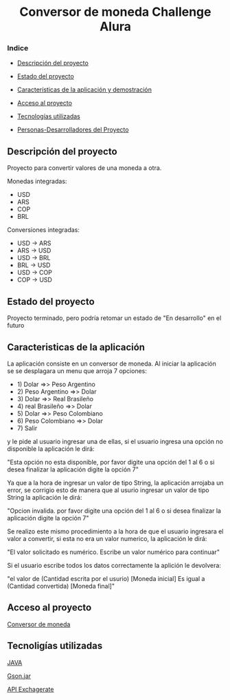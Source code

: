 
<div align = "center">
  
<h1> Conversor de moneda Challenge Alura </h1>

</div>

### Indice

- [Descripción del proyecto](#descripción-del-proyecto)

- [Estado del proyecto](#Estado-del-proyecto)

- [Características de la aplicación y demostración](#Características-de-la-aplicación-y-demostración)

- [Acceso al proyecto](#acceso-proyecto)

- [Tecnologías utilizadas](#tecnologías-utilizadas)

- [Personas-Desarrolladores del Proyecto](#personas-desarrolladores)


## Descripción del proyecto

<p> Proyecto para convertir valores de una moneda a otra. </p>

<p> Monedas integradas: </p>

<ul>
  
  <li> USD </li>
  <li> ARS </li>
  <li> COP </li>
  <li> BRL </li>
 
</ul>


<p> Conversiones integradas: </p>

<ul>
  
  <li> USD -> ARS </li>
  <li> ARS -> USD </li>
  <li> USD -> BRL </li>
  <li> BRL -> USD </li>
  <li> USD -> COP </li>
  <li> COP -> USD </li>
 
</ul>


## Estado del proyecto

<p> Proyecto terminado, pero podría retomar un estado de "En desarrollo" en el futuro </p>

## Caracteristicas de la aplicación

 <p> La aplicación consiste en un conversor de moneda. Al iniciar la aplicación se se desplagara un menu que arroja 7 opciones: </p>

 <ul> 
 
<li> 1) Dolar =>> Peso Argentino </li>
<li> 2) Peso Argentino =>> Dolar </li>
<li> 3) Dolar =>> Real Brasileño </li>
<li> 4) real Brasileño =>> Dolar </li>
<li> 5) Dolar =>> Peso Colombiano </li>
<li> 6) Peso Colombiano =>> Dolar </li>
<li> 7) Salir </li>
 
 </ul>
   
<p> y le pide al usuario ingresar una de ellas, si el usuario ingresa una opción no disponible la aplicación le dirá: </p>
  
<p> "Esta opción no esta disponible, por favor digite una opción del 1 al 6 o si desea finalizar la aplicación digite la opción 7" </p>

<p> Ya que a la hora de ingresar un valor de tipo String, la aplicación arrojaba un error, se corrigio esto de manera que al usurio ingresar un valor de tipo String la aplicación le dirá: </p>

<p> "Opcion invalida. por favor digite una opción del 1 al 6 o si desea finalizar la aplicación digite la opción 7" </p>

<p> Se realizo este mismo procedimiento a la hora de que el usuario ingresara el valor a convertir, si esta no era un valor numerico, la aplicación le dirá:</p>

<p> "El valor solicitado es numérico. Escribe un valor numérico para continuar" </p>

<p> Si el usuario escribe todos los datos correctamente la aplición le devolvera: </p>

<p> "el valor de (Cantidad escrita por el usurio) [Moneda inicial] Es igual a (Cantidad convertida) [Moneda final]" </p>

## Acceso al proyecto

<a href="https://github.com/DavidIG99/ChallengeConversorDeMoneda" > <p> Conversor de moneda </p> </a>

## Tecnoligías utilizadas

<a href= "https://docs.oracle.com/en/java/javase/17/docs/api/index.html"> <p> JAVA </p> </a>

<a href= "https://mvnrepository.com/artifact/com.google.code.gson/gson/2.10.1"> <p> Gson.jar </p> </a>

<a href= "https://www.exchangerate-api.com"> <p> API Exchagerate </p> </a>














